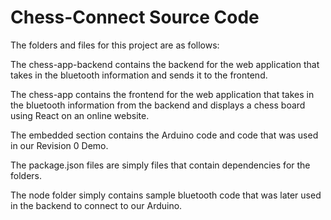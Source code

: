 # Chess-Connect Source Code

The folders and files for this project are as follows:

The chess-app-backend contains the backend for the web application that takes in the bluetooth information and sends it to the frontend.

The chess-app contains the frontend for the web application that takes in the bluetooth information from the backend and displays a chess board using React on an online website. 

The embedded section contains the Arduino code and code that was used in our Revision 0 Demo.

The package.json files are simply files that contain dependencies for the folders.

The node folder simply contains sample bluetooth code that was later used in the backend to connect to our Arduino.